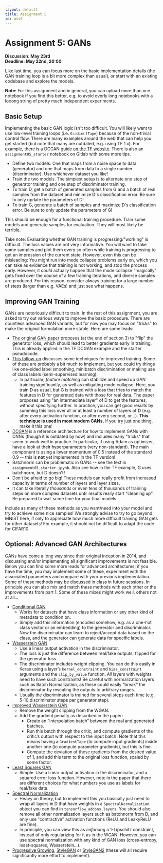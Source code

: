 ```yaml
---
layout: default
title: Assignment 5
id: ass5
---
```



# Assignment 5: GANs
**Discussion: May 23rd**  
**Deadline: May 22nd, 20:00**  

Like last time, you can focus more on the basic
implementation details (the GAN training loop is a bit more complex than usual),
or start with an existing codebase and explore the models.

**Note:** For this assignment and in general, you can upload more than one notebook
if you find this better, e.g. to avoid overly long notebooks with a looong string
of pretty much independent experiments.


## Basic Setup

Implementing the basic GAN logic isn't too difficult. You will likely want to
use low-level training loops (i.e. `GradientTape`) because of the non-trivial
control flow. There are many examples around the web that can help you get
started (but note that many are outdated, e.g. using TF 1.x).
For example, there is a DCGAN guide
[on the TF website](https://www.tensorflow.org/tutorials/generative/dcgan).
There is also an `assignment05_starter` notebook on Gitlab with some more tips.
- Define two models: One that maps from a noise space to data (generator) and
one that maps from data to a single number (discriminator). Use whichever dataset
you like!
- Train the two models. The simplest setup is to alternate one step of generator
training and one step of discriminator training.
- To train D, get a batch of generated samples from G and a batch of real samples
from the dataset and minimize D's classification error. Be sure to only
update the parameters of D!
- To train G, generate a batch of samples 
and maximize D's classification error. Be sure to only update the parameters of
G!

This should be enough for a functional training procedure. Train some models and
generate samples for evaluation. They will most likely be terrible.

Take note: Evaluating whether GAN training is progressing/"working" is 
difficult. The loss values are not very informative. You will want
to take some samples and plot them every so often while training is progressing
to get an impression of the current state. However, even this can be misleading:
You might run into mode collapse problems early on, which you can take as
evidence that training is not working, and stop the process early. However, it
_could_ actually happen that the mode collapse "magically" gets fixed over the
course of a few training iterations, and diverse samples are produced. For this
reason, consider always training for a large number of steps (larger than e.g.
VAEs) and just see what happens.


## Improving GAN Training

GANs are notoriously difficult to train. In the rest of this assignment, you are
asked to try out various ways to improve the basic procedure. There are countless
advanced GAN variants, but for now you may focus on "tricks" to make the original
formulation more stable. Here are some leads:
- [The original GAN paper](https://papers.nips.cc/paper/5423-generative-adversarial-nets.pdf)
proposes (at the end of section 3) to "flip" the generator loss, which should
lead to better gradients early in training. This is already applied in the TF DCGAN example and the starter pseudocode.
- [This follow-up](https://arxiv.org/pdf/1606.03498.pdf) discusses some techniques
for improved training. Some of these are probably a bit much to implement, but
you could try things like one-sided label smoothing, minibatch discrimination or
 making use of class labels (semi-supervised learning).
  - In particular, _feature matching_ can stabilize and speed up GAN training
    significantly, as well as mitigating mode collapse. Here, you train D as usual,
    but G is trained with a loss that tries to match the features in D for generated
    data with those for real data. The paper proposes using "an intermediate layer"
    of D to get the features, without specifying further. In practice, you can
    get good results by summing this loss over all or at least a number of layers
    of D (e.g. after every activation function, or after every second, or...).
  **This technique is used in most modern GANs.** If you try just one thing, make it this one!
- [DCGAN](https://arxiv.org/pdf/1511.06434.pdf) is a reference architecture for
how to implement GANs with CNNs (though it is outdated by now)
  and includes many "tricks" that seem to work well
in practice. In particular, if using Adam as optimizer, have a look at their
hyperparameters (very non-standard). The main component is using a lower momentum
of 0.5 instead of the standard 0.9 -- this is **not** yet implemented in the TF version!
- Batchnorm can be problematic in GANs -- see the text in `assignment05_starter.ipynb`.
Also see how in the TF example, G uses batchnorm, but D doesn't!
- Don't be afraid to go big! These models can really profit from increased capacity
in terms of number of layers and layer sizes.
- It can take literally _thousands_ or even tens of thousands of training steps 
on more complex datasets until results really start "cleaning up". Be prepared to
  wait some time for your final models.

Include as many of these methods as you want/need into your model and try to
achieve some nice samples! We strongly advise to try to go beyond MNIST here, if
only to appreciate how much more difficult training GAN gets for other datasets!
For example, it should not be difficult to adapt the code for CIFAR10.


## Optional: Advanced GAN Architectures

GANs have come a long way since their original inception in 2014, and discussing
and/or implementing all significant improvements is not feasible. Below you can
find some more leads for advanced architectures; if you have the time, you may implement some of these, 
experiment with the associated parameters and compare with your previous implementation.
Some of these methods may be discussed in class in future sessions.
In principle you can also mix and match these methods with each other or the
improvements from part 1. Some of these mixes might work well, others not at all...

- [Conditional GAN](https://arxiv.org/pdf/1411.1784.pdf)
  - Works for datasets that have class information or any other kind of metadata
  to condition on.
  - Simply add this information (encoded somehow, e.g. as a one-hot class vector
    or an embedding) to the generator and discriminator. Now the discriminator can
    learn to reject/accept data based on the class, and the generator can generate
    data for specific labels.
- [Wasserstein GAN](https://arxiv.org/pdf/1701.07875.pdf)
  - Use a linear output activation in the discriminator.
  - The loss is just the difference between real/fake outputs, 
    flipped for the generator loss.
  - The discriminator includes weight clipping. 
    You can do this easily in Keras using a layer’s `kernel_constraint` and 
    `bias_constraint` arguments and the `clip_by_value` function. 
    _All_ layers with weights need to have such constraints! 
    Be careful with normalization layers such as Batch Normalization, as these 
    could easily “break” the discriminator by rescaling the outputs to arbitrary ranges.
  - Usually the discriminator is trained for several steps each time (e.g. 5-10 
    discriminator steps per generator step).  
- [Improved Wasserstein GAN](https://arxiv.org/pdf/1704.00028.pdf)
  - Remove the weight clipping from the WGAN.
  - Add the gradient penalty as described in the paper:
    - Create an “interpolation batch” between the real and generated batches.
    - Run this batch through the critic, and compute gradients of the critic’s 
      output with respect to the input batch. 
      Note that this means having a `GradientTape` (to compute input gradients) 
      inside another one (to compute parameter gradients), but this is fine.
    - Compute the deviation of these gradients from the desired value of 1, and 
      add this term to the original loss function, scaled by some factor.  
- [Least Squares GAN](https://arxiv.org/pdf/1611.04076.pdf)
  - Simple: Use a linear output activation in the discriminator, and a squared
  error loss function. However, note in the paper that there are different choices
    for what numbers you use as labels for real/fake data.
- [Spectral Normalization](https://arxiv.org/pdf/1802.05957.pdf)
  - Heavy on theory, but to implement this you basically just need to wrap all
  layers in D that have weights in a `SpectralNormalization` object you can find
    in `tensorflow_addons.layers`. You should also remove all other normalization
    layers such as batchnorm from D, and only use "contractive" activation
    functions (ReLU and LeakyReLU are fine).
  - In principle, you can view this as _enforcing_ a 1-Lipschitz constraint,
  instead of only regularizing for it as in the WGAN. However, you can use spectral
    normalization with any kind of GAN loss (cross-entropy, least-squares, Wasserstein...).
- [Progressive Growing](https://arxiv.org/abs/1710.10196),
  [StyleGAN](https://arxiv.org/abs/1812.04948) or 
  [StyleGAN2](https://arxiv.org/abs/1912.04958) (these will all require 
  significantly more effort to implement).
